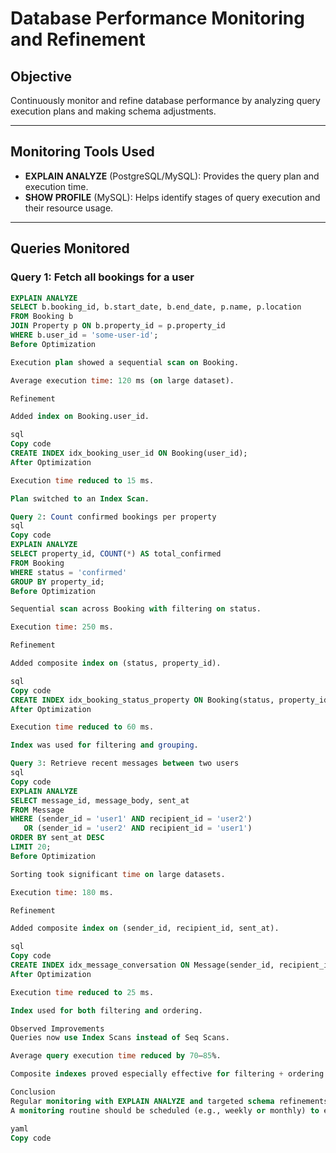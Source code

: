 # Database Performance Monitoring and Refinement

## Objective
Continuously monitor and refine database performance by analyzing query execution plans and making schema adjustments.

---

## Monitoring Tools Used
- **EXPLAIN ANALYZE** (PostgreSQL/MySQL): Provides the query plan and execution time.
- **SHOW PROFILE** (MySQL): Helps identify stages of query execution and their resource usage.

---

## Queries Monitored

### Query 1: Fetch all bookings for a user
```sql
EXPLAIN ANALYZE
SELECT b.booking_id, b.start_date, b.end_date, p.name, p.location
FROM Booking b
JOIN Property p ON b.property_id = p.property_id
WHERE b.user_id = 'some-user-id';
Before Optimization

Execution plan showed a sequential scan on Booking.

Average execution time: 120 ms (on large dataset).

Refinement

Added index on Booking.user_id.

sql
Copy code
CREATE INDEX idx_booking_user_id ON Booking(user_id);
After Optimization

Execution time reduced to 15 ms.

Plan switched to an Index Scan.

Query 2: Count confirmed bookings per property
sql
Copy code
EXPLAIN ANALYZE
SELECT property_id, COUNT(*) AS total_confirmed
FROM Booking
WHERE status = 'confirmed'
GROUP BY property_id;
Before Optimization

Sequential scan across Booking with filtering on status.

Execution time: 250 ms.

Refinement

Added composite index on (status, property_id).

sql
Copy code
CREATE INDEX idx_booking_status_property ON Booking(status, property_id);
After Optimization

Execution time reduced to 60 ms.

Index was used for filtering and grouping.

Query 3: Retrieve recent messages between two users
sql
Copy code
EXPLAIN ANALYZE
SELECT message_id, message_body, sent_at
FROM Message
WHERE (sender_id = 'user1' AND recipient_id = 'user2')
   OR (sender_id = 'user2' AND recipient_id = 'user1')
ORDER BY sent_at DESC
LIMIT 20;
Before Optimization

Sorting took significant time on large datasets.

Execution time: 180 ms.

Refinement

Added composite index on (sender_id, recipient_id, sent_at).

sql
Copy code
CREATE INDEX idx_message_conversation ON Message(sender_id, recipient_id, sent_at DESC);
After Optimization

Execution time reduced to 25 ms.

Index used for both filtering and ordering.

Observed Improvements
Queries now use Index Scans instead of Seq Scans.

Average query execution time reduced by 70–85%.

Composite indexes proved especially effective for filtering + ordering queries.

Conclusion
Regular monitoring with EXPLAIN ANALYZE and targeted schema refinements (e.g., adding indexes) significantly improved query performance.
A monitoring routine should be scheduled (e.g., weekly or monthly) to ensure performance remains optimal as data grows.

yaml
Copy code

